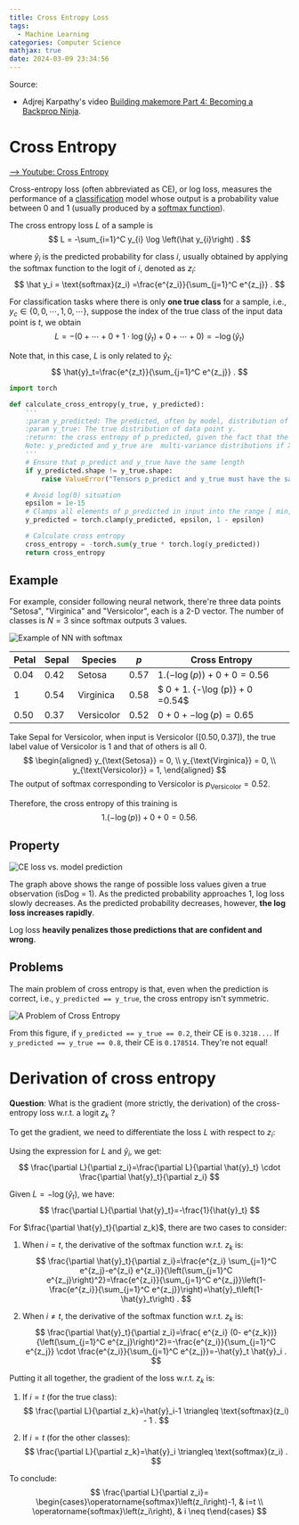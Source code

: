 ```yaml
---
title: Cross Entropy Loss
tags:
  - Machine Learning
categories: Computer Science
mathjax: true
date: 2024-03-09 23:34:56
---
```



Source:

* Adjrej Karpathy's video [Building makemore Part 4: Becoming a Backprop Ninja](https://www.youtube.com/watch?v=q8SA3rM6ckI&list=PLAqhIrjkxbuWI23v9cThsA9GvCAUhRvKZ&index=5&t=5798s).

<!--more-->

# Cross Entropy

[--> Youtube: Cross Entropy](https://www.youtube.com/watch?v=6ArSys5qHAU)



Cross-entropy loss (often abbreviated as CE), or log loss, measures the performance of a <u>classification</u> model whose output is a probability value between 0 and 1 (usually produced by a [softmax function]()).



The cross entropy loss $L$ of a sample is
$$
L = -\sum_{i=1}^C y_{i} \log \left(\hat y_{i}\right) .
$$

where $\hat{y}_i$ is the predicted probability for class $i$, usually obtained by applying the softmax function to the logit of $i$, denoted as $z_i$:
$$
\hat y_i = \text{softmax}(z_i)  =\frac{e^{z_i}}{\sum_{j=1}^C e^{z_j}} .
$$

For classification tasks where there is only **one true class** for a sample, i.e., $y_c \in \{0,0, \cdots, 1, 0, \cdots \}$, suppose the index of the true class of the input data point is $t$, we obtain
$$
L=- (0 + \cdots + 0+1 \cdot \log (\hat y_t) + 0 + \cdots+0) = - \log (\hat y_t)
$$

Note that, in this case, $L$ is only related to $\hat y_t$:
$$
\hat{y}_t=\frac{e^{z_t}}{\sum_{j=1}^C e^{z_j}} .
$$



```python
import torch

def calculate_cross_entropy(y_true, y_predicted):
    '''
    :param y_predicted: The predicted, often by model, distribution of data point y.
    :param y_true: The true distribution of data point y.
    :return: the cross entropy of p_predicted, given the fact that the true distribution is y_true.
    Note: y_predicted and y_true are  multi-variance distributions if X is multidimensional.
    '''
    # Ensure that p_predict and y_true have the same length
    if y_predicted.shape != y_true.shape:
        raise ValueError("Tensors p_predict and y_true must have the same shape")

    # Avoid log(0) situation
    epsilon = 1e-15
    # Clamps all elements of p_predicted in input into the range [ min, max ] where min =epsilon, and max = 1 - epsilon.
    y_predicted = torch.clamp(y_predicted, epsilon, 1 - epsilon)

    # Calculate cross entropy
    cross_entropy = -torch.sum(y_true * torch.log(y_predicted))
    return cross_entropy
```



## Example

For example, consider following neural network, there're three data points "Setosa", "Virginica" and "Versicolor", each is a 2-D vector. The number of classes is $N = 3$ since softmax outputs 3 values.

![Example of NN with softmax](https://lyk-love.oss-cn-shanghai.aliyuncs.com/Machine%20Learning/Common%20Loss%20Functions/Example%20of%20NN%20with%20softmax.png)

| Petal | Sepal | Species    | $p$  | Cross Entropy                     |
| ----- | ----- | ---------- | ---- | --------------------------------- |
| 0.04  | 0.42  | Setosa     | 0.57 | $1 . ({-\log (p)}) + 0 + 0 =0.56$ |
| 1     | 0.54  | Virginica  | 0.58 | $ 0 + 1. {-\log (p)} + 0 =0.54$   |
| 0.50  | 0.37  | Versicolor | 0.52 | $0 + 0 + -\log (p)=0.65$          |

Take Sepal for Versicolor, when input is Versicolor ($[0.50, 0.37]$), the true label value of Versicolor is $1$ and that of others is all $0$.
$$
\begin{aligned}
y_{\text{Setosa}} = 0, \\
y_{\text{Virginica}} = 0, \\
y_{\text{Versicolor}} = 1,
\end{aligned}
$$
The output of softmax corresponding to Versicolor is $p_{\text{Versicolor}} = 0.52$.

Therefore, the cross entropy of this training is
$$
1 . ({-\log (p)}) + 0 + 0 =0.56 .
$$


## Property

![CE loss vs. model prediction](https://lyk-love.oss-cn-shanghai.aliyuncs.com/Machine%20Learning/Common%20Loss%20Functions/CE%20loss%20vs.%20model%20prediction.png)

The graph above shows the range of possible loss values given a true  observation (isDog = 1). As the predicted probability approaches 1, log  loss slowly decreases. As the predicted probability decreases, however, **the log loss increases rapidly**. 

Log loss **heavily penalizes those predictions that are confident and wrong**.

## Problems

The main problem of cross entropy is that, even when the prediction is correct, i.e., `y_predicted == y_true`, the cross entropy isn't symmetric.

![A Problem of Cross Entropy](https://lyk-love.oss-cn-shanghai.aliyuncs.com/Machine%20Learning/Common%20Loss%20Functions/A%20Problem%20of%20Cross%20Entropy.png)

From this figure, if `y_predicted == y_true == 0.2`, their CE is `0.3218...`. If `y_predicted == y_true == 0.8`, their CE is `0.178514`. They're not equal!

# Derivation of cross entropy

**Question**: What is the gradient (more strictly, the derivation) of the cross-entropy loss w.r.t. a logit $z_k$ ?



To get the gradient, we need to differentiate the loss $L$ with respect to $z_i$:



Using the expression for $L$ and $\hat{y}_i$, we get:
$$
\frac{\partial L}{\partial z_i}=\frac{\partial L}{\partial \hat{y}_t} \cdot \frac{\partial \hat{y}_t}{\partial z_i}
$$

Given $L=-\log \left(\hat{y}_t\right)$, we have:
$$
\frac{\partial L}{\partial \hat{y}_t}=-\frac{1}{\hat{y}_t}
$$

For $\frac{\partial \hat{y}_t}{\partial z_k}$, there are two cases to consider:

1. When $i=t$, the derivative of the softmax function w.r.t. $z_k$ is:
   $$
   \frac{\partial \hat{y}_t}{\partial z_i}=\frac{e^{z_i} \sum_{j=1}^C e^{z_j}-e^{z_i} e^{z_i}}{\left(\sum_{j=1}^C e^{z_j}\right)^2}=\frac{e^{z_i}}{\sum_{j=1}^C e^{z_j}}\left(1-\frac{e^{z_i}}{\sum_{j=1}^C e^{z_j}}\right)=\hat{y}_t\left(1-\hat{y}_t\right) .
   $$

2. When $i \neq t$, the derivative of the softmax function w.r.t. $z_k$ is:
   $$
   \frac{\partial \hat{y}_t}{\partial z_i}=\frac{ e^{z_i} (0- e^{z_k})}{\left(\sum_{j=1}^C e^{z_j}\right)^2}=-\frac{e^{z_i}}{\sum_{j=1}^C e^{z_j}} \cdot \frac{e^{z_i}}{\sum_{j=1}^C e^{z_j}}=-\hat{y}_t \hat{y}_i .
   $$



Putting it all together, the gradient of the loss w.r.t. $z_k$ is:

1. If $i=t$ (for the true class):
   $$
   \frac{\partial L}{\partial z_k}=\hat{y}_i-1 \triangleq \text{softmax}(z_i) - 1 .
   $$

2. If $i=t$ (for the other classes):
   $$
   \frac{\partial L}{\partial z_k}=\hat{y}_i \triangleq \text{softmax}(z_i) .
   $$

To conclude:
$$
\frac{\partial L}{\partial z_i}= \begin{cases}\operatorname{softmax}\left(z_i\right)-1, & i=t \\ \operatorname{softmax}\left(z_i\right), & i \neq t\end{cases}
$$


